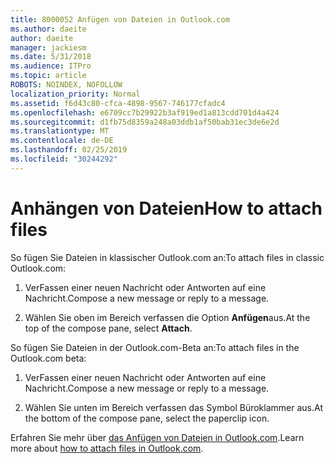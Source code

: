 ```yaml
---
title: 8000052 Anfügen von Dateien in Outlook.com
ms.author: daeite
author: daeite
manager: jackiesm
ms.date: 5/31/2018
ms.audience: ITPro
ms.topic: article
ROBOTS: NOINDEX, NOFOLLOW
localization_priority: Normal
ms.assetid: f6d43c80-cfca-4898-9567-746177cfadc4
ms.openlocfilehash: e6709cc7b29922b3af919ed1a813cdd701d4a424
ms.sourcegitcommit: d1fb75d8359a248a03ddb1af50bab31ec3de6e2d
ms.translationtype: MT
ms.contentlocale: de-DE
ms.lasthandoff: 02/25/2019
ms.locfileid: "30244292"
---
```

# <a name="how-to-attach-files"></a><span data-ttu-id="3377d-102">Anhängen von Dateien</span><span class="sxs-lookup"><span data-stu-id="3377d-102">How to attach files</span></span>

<span data-ttu-id="3377d-103">So fügen Sie Dateien in klassischer Outlook.com an:</span><span class="sxs-lookup"><span data-stu-id="3377d-103">To attach files in classic Outlook.com:</span></span>
  
1. <span data-ttu-id="3377d-104">VerFassen einer neuen Nachricht oder Antworten auf eine Nachricht.</span><span class="sxs-lookup"><span data-stu-id="3377d-104">Compose a new message or reply to a message.</span></span>
    
2. <span data-ttu-id="3377d-105">Wählen Sie oben im Bereich verfassen die Option **Anfügen**aus.</span><span class="sxs-lookup"><span data-stu-id="3377d-105">At the top of the compose pane, select **Attach**.</span></span> 
    
<span data-ttu-id="3377d-106">So fügen Sie Dateien in der Outlook.com-Beta an:</span><span class="sxs-lookup"><span data-stu-id="3377d-106">To attach files in the Outlook.com beta:</span></span>
  
1. <span data-ttu-id="3377d-107">VerFassen einer neuen Nachricht oder Antworten auf eine Nachricht.</span><span class="sxs-lookup"><span data-stu-id="3377d-107">Compose a new message or reply to a message.</span></span>
    
2. <span data-ttu-id="3377d-108">Wählen Sie unten im Bereich verfassen das Symbol Büroklammer aus.</span><span class="sxs-lookup"><span data-stu-id="3377d-108">At the bottom of the compose pane, select the paperclip icon.</span></span>
    
<span data-ttu-id="3377d-109">Erfahren Sie mehr über [das Anfügen von Dateien in Outlook.com](https://go.microsoft.com/fwlink/p/?linkid=2001702&amp;clcid=0x409).</span><span class="sxs-lookup"><span data-stu-id="3377d-109">Learn more about [how to attach files in Outlook.com](https://go.microsoft.com/fwlink/p/?linkid=2001702&amp;clcid=0x409).</span></span>
  

